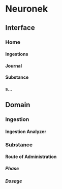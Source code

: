# Neuronek

## Interface

### Home

#### Ingestions

#### Journal

#### Substance

#### s...

## Domain

### Ingestion

#### Ingestion Analyzer

### Substance

#### Route of Administration

##### Phase

##### Dosage